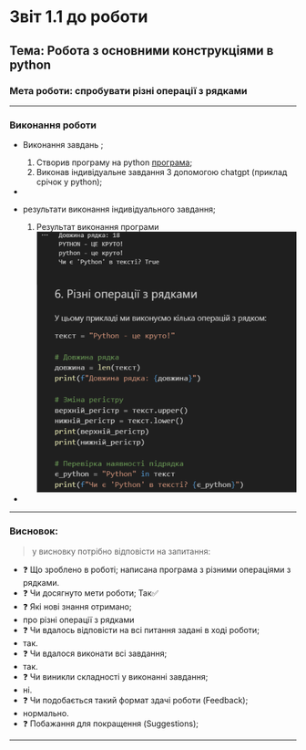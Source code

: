 # Звіт 1.1 до роботи
## Тема: Робота з основними конструкціями в python 
### Мета роботи: спробувати різні операції з рядками

---
### Виконання роботи
*   Виконання завдань ;
    1. Створив  програму на python  [програма](1py.ipynb);
    1. Виконав індивідуальне завдання З допомогою chatgpt (приклад срічок у python);

* 

* результати виконання індивідуального завдання;
    1. Результат виконання програми ![Результат виконання програми](Screenshot_5.png) 
*  
---
### Висновок:
> у висновку потрібно відповісти на запитання:

- :question: Що зроблено в роботі;
написана програма з різними операціями з рядками.
- :question: Чи досягнуто мети роботи;
Так✅
- :question: Які нові знання отримано;
- про різні  операції з рядками
- :question: Чи вдалось відповісти на всі питання задані в ході роботи;
- так.
- :question: Чи вдалося виконати всі завдання;
- так.
- :question: Чи виникли складності у виконанні завдання;
- ні.
- :question: Чи подобається такий формат здачі роботи (Feedback);
- нормально. 
- :question: Побажання для покращення (Suggestions);

---